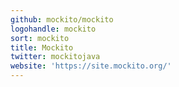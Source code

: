 ```yaml
---
github: mockito/mockito
logohandle: mockito
sort: mockito
title: Mockito
twitter: mockitojava
website: 'https://site.mockito.org/'
---
```

